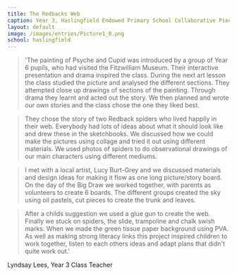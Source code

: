 ```yaml
---
title: The Redbacks Web
caption: Year 3, Haslingfield Endowed Primary School Collaborative Piece Mixed Media
layout: default
image: /images/entries/Picture1_0.png
school: haslingfield
---
```



> 'The painting of Psyche and Cupid was introduced by a group of Year 6 pupils, who had visited the Fitzwilliam Museum. Their interactive presentation and drama inspired the class. During the next art lesson the class studied the picture and analysed the different sections. They attempted close up drawings of sections of the painting. Through drama they learnt and acted out the story. We then planned and wrote our own stories and the class chose the one they liked best.

>They chose the story of two Redback spiders who lived happily in their web. Everybody had lots of ideas about what it should look like and drew these in the sketchbooks. We discussed  how we could make the pictures using collage and tried it out using different materials. We used photos of spiders to do observational drawings of our main characters using different mediums.

>I met with a local artist, Lucy Burt-Grey and we discussed materials and design ideas for making it flow as one long picture/story board. On the day of the Big Draw we worked together, with parents as volunteers to create 6 boards. The different groups created the sky using oil pastels, cut pieces to create the trunk and leaves.

> After a childs suggestion we used a glue gun to create the web. Finally we stuck on spiders, the slide, trampoline and chalk swish marks. When we made the green tissue paper background using PVA. As well as making strong literacy links this project inspired children to work together, listen to each others ideas and adapt plans that didn't quite work out.'

Lyndsay Lees, Year 3 Class Teacher
